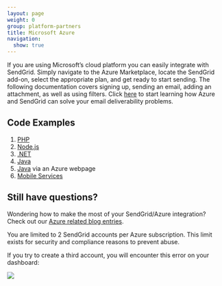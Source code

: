 ```yaml
---
layout: page
weight: 0
group: platform-partners
title: Microsoft Azure
navigation:
  show: true
---
```


If you are using Microsoft’s cloud platform you can easily integrate with SendGrid. Simply navigate to the Azure Marketplace, locate the SendGrid add-on, select the appropriate plan, and get ready to start sending. The following documentation covers signing up, sending an email, adding an attachment, as well as using filters. Click [here](http://azure.microsoft.com/en-us/documentation/articles/sendgrid-dotnet-how-to-send-email-with-marketing-campaigns/) to start learning how Azure and SendGrid can solve your email deliverability problems.

## 	Code Examples

1. [PHP](https://docs.microsoft.com/en-us/azure/store-sendgrid-php-how-to-send-email)
2. [Node.js](http://azure.microsoft.com/en-us/documentation/articles/store-sendgrid-nodejs-how-to-send-email-with-marketing-campaigns/)
3. [.NET](https://docs.microsoft.com/en-us/azure/sendgrid-dotnet-how-to-send-email)
4. [Java](http://azure.microsoft.com/en-us/documentation/articles/store-sendgrid-java-how-to-send-email-with-marketing-campaigns/)
5. [Java]({{root_url}}/for-developers/partners/azure/) via an Azure webpage
6. [Mobile Services](http://azure.microsoft.com/en-us/documentation/articles/store-sendgrid-mobile-services-send-email-scripts/)

## 	Still have questions?

Wondering how to make the most of your SendGrid/Azure integration? Check out our [Azure related blog entries](https://sendgrid.com/blog/?s=Azure&submit=).

You are limited to 2 SendGrid accounts per Azure subscription. This limit exists for security and compliance reasons to prevent abuse.

If you try to create a third account, you will encounter this error on your dashboard:

![]({{root_url}}/images/azure_account_error.png)
